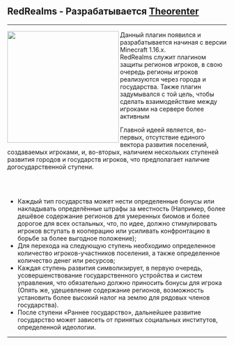 ## RedRealms - Разрабатывается [Theorenter](https://github.com/Theorenter)
___

<p><img align=left src="https://i.imgur.com/Znkliat.png" width="256" height="256">
Данный плагин появился и разрабатывается начиная с версии Minecraft 1.16.x. <br>
RedRealms служит плагином защиты регионов игроков, в свою очередь регионы игроков реализуются через города и государства.
Также плагин задумывался с той цель, чтобы сделать взаимодействие между игроками на сервере более активным
</p>
<p>

Главной идеей является, во-первых, отсутствие единого вектора развития поселений, создаваемых игроками, и, во-вторых, наличием нескольких ступеней развития городов и государств игроков, что предполагает наличие догосударственной ступени.

<br><br>

- Каждый тип государства может нести определенные бонусы или накладывать определённые штрафы за местность (Например, более дешёвое содержание регионов для умеренных биомов и более дорогое для всех остальных, что, по идее, должно стимулировать игроков вступать в кооперацию или усиливать конфронтацию в борьбе за более выгодное положение);
- Для перехода на следующую ступень необходимо определенное количество игроков-участников поселения, а также определенное количество денег или ресурсов;
- Каждая ступень развития символизирует, в первую очередь, усовершенствование государственного устройства и систем управления, что обязательно должно приносить бонусы для игрока (Опять же, удешевление содержание регионов, возможность установить более высокий налог на землю для рядовых членов государства).
- После ступени «Раннее государство», дальнейшее развитие государство может зависеть от принятых социальных институтов, определенной идеологии.
</p>

___
